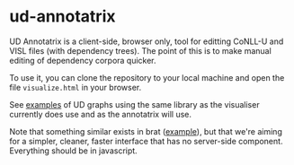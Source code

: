 # ud-annotatrix

UD Annotatrix is a client-side, browser only, tool for editting CoNLL-U and VISL files (with dependency trees).  The point of this is to make manual editing of dependency corpora quicker.

To use it, you can clone the repository to your local machine and open the file `visualize.html` in your browser.

See [examples](http://universaldependencies.org/kk/dep/conj.html) of UD graphs using the same library as the visualiser currently does use and as the annotatrix will use.

Note that something similar exists in brat ([example](http://kazcorpus.kz/brat1/#/_qq01/_qq_005_109)), but that we're aiming for a simpler, cleaner, faster interface that has no server-side component.  Everything should be in javascript.
